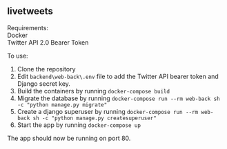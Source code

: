 ## livetweets

Requirements:  
Docker  
Twitter API 2.0 Bearer Token

To use:
1. Clone the repository
2. Edit `backend\web-back\.env` file to add the Twitter API bearer token and Django secret key.
3. Build the containers by running `docker-compose build`
4. Migrate the database by running `docker-compose run --rm web-back sh -c "python manage.py migrate"`
5. Create a django superuser by running `docker-compose run --rm web-back sh -c "python manage.py createsuperuser"`
6. Start the app by running `docker-compose up`

The app should now be running on port 80. 
